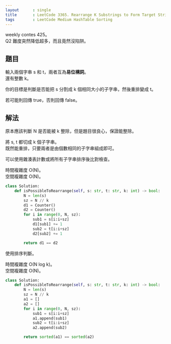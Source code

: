 ```yaml
---
layout      : single
title       : LeetCode 3365. Rearrange K Substrings to Form Target String
tags        : LeetCode Medium HashTable Sorting
---
```

weekly contes 425。  
Q2 難度突然降低超多，而且竟然沒陷阱。  

## 題目

輸入兩個字串 s 和 t，兩者互為**易位構詞**。  
還有整數 k。  

你的目標是判斷是否能把 s 分割成 k 個相同大小的子字串，然後重排變成 t。  

若可能則回傳 true，否則回傳 false。  

## 解法

原本應該判斷 N 是否能被 k 整除，但是題目很良心，保證能整除。  

將 s, t 都切成 k 個子字串。  
既然能重排，只要兩者是由個數相同的子字串組成即可。  

可以使用雜湊表計數或將所有子字串排序後比對檢查。  

時間複雜度 O(N)。  
空間複雜度 O(N)。  

```python
class Solution:
    def isPossibleToRearrange(self, s: str, t: str, k: int) -> bool:
        N = len(s)
        sz = N // k
        d1 = Counter()
        d2 = Counter()
        for i in range(0, N, sz):
            sub1 = s[i:i+sz]
            d1[sub1] += 1
            sub2 = t[i:i+sz]
            d2[sub2] += 1

        return d1 == d2
```

使用排序判斷。  

時間複雜度 O(N log k)。  
空間複雜度 O(N)。  

```python
class Solution:
    def isPossibleToRearrange(self, s: str, t: str, k: int) -> bool:
        N = len(s)
        sz = N // k
        a1 = []
        a2 = []
        for i in range(0, N, sz):
            sub1 = s[i:i+sz]
            a1.append(sub1)
            sub2 = t[i:i+sz]
            a2.append(sub2)

        return sorted(a1) == sorted(a2)
```
